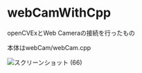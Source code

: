# webCamWithCpp
openCVExとWeb Cameraの接続を行ったもの

本体はwebCam/webCam.cpp

![スクリーンショット (66)](https://user-images.githubusercontent.com/51770462/86094885-12e0ec00-baec-11ea-8d80-659a7d47382c.png)
